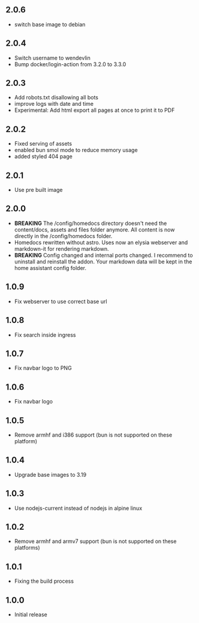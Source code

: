 <!-- https://developers.home-assistant.io/docs/add-ons/presentation#keeping-a-changelog -->

## 2.0.6

- switch base image to debian

## 2.0.4

- Switch username to wendevlin
- Bump docker/login-action from 3.2.0 to 3.3.0

## 2.0.3

- Add robots.txt disallowing all bots
- improve logs with date and time
- Experimental: Add html export all pages at once to print it to PDF

## 2.0.2

- Fixed serving of assets
- enabled bun smol mode to reduce memory usage
- added styled 404 page

## 2.0.1

- Use pre built image

## 2.0.0

- **BREAKING** The /config/homedocs directory doesn't need the content/docs, assets and files folder anymore. All content is now directly in the /config/homedocs folder.
- Homedocs rewritten without astro. Uses now an elysia webserver and markdown-it for rendering markdown.
- **BREAKING** Config changed and internal ports changed. I recommend to uninstall and reinstall the addon. Your markdown data will be kept in the home assistant config folder.

## 1.0.9

- Fix webserver to use correct base url

## 1.0.8

- Fix search inside ingress

## 1.0.7

- Fix navbar logo to PNG

## 1.0.6

- Fix navbar logo

## 1.0.5

- Remove armhf and i386 support (bun is not supported on these platform)

## 1.0.4

- Upgrade base images to 3.19

## 1.0.3

- Use nodejs-current instead of nodejs in alpine linux

## 1.0.2

- Remove armhf and armv7 support (bun is not supported on these platforms)

## 1.0.1

- Fixing the build process

## 1.0.0

- Initial release
